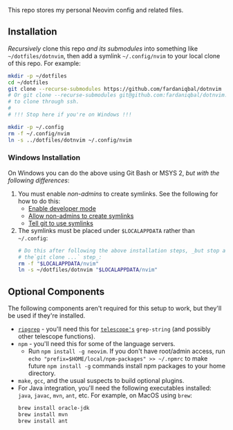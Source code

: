 This repo stores my personal Neovim config and related files.

## Installation

_Recursively_ clone this repo _and its submodules_ into something like
`~/dotfiles/dotnvim`, then add a symlink `~/.config/nvim` to your local
clone of this repo.  For example:

```bash
mkdir -p ~/dotfiles
cd ~/dotfiles
git clone --recurse-submodules https://github.com/fardaniqbal/dotnvim
# Or git clone --recurse-submodules git@github.com:fardaniqbal/dotnvim.git
# to clone through ssh.
#
# !!! Stop here if you're on Windows !!!

mkdir -p ~/.config
rm -f ~/.config/nvim
ln -s ../dotfiles/dotnvim ~/.config/nvim
```

### Windows Installation
On Windows you can do the above using Git Bash or MSYS 2, _but with the
following differences_:
1.  You must enable _non-admins_ to create symlinks.  See the following for
    how to do this:
    - [Enable developer mode](https://learn.microsoft.com/en-us/windows/apps/get-started/enable-your-device-for-development)
    - [Allow non-admins to create symlinks](https://stackoverflow.com/a/76632011)
    - [Tell git to use symlinks](https://stackoverflow.com/a/59761201)
2.  The symlinks must be placed under `$LOCALAPPDATA` rather than
    `~/.config`:
    ```bash
    # Do this after following the above installation steps, _but stop after
    # the`git clone ...` step_:
    rm -f "$LOCALAPPDATA/nvim"
    ln -s ~/dotfiles/dotnvim "$LOCALAPPDATA/nvim"
    ```

## Optional Components

The following components aren't required for this setup to work, but
they'll be used if they're installed.

* [`ripgrep`](https://github.com/BurntSushi/ripgrep) - you'll need this for
  [`telescope's`](https://github.com/nvim-telescope/telescope.nvim)
  `grep-string` (and possibly other telescope functions).
* `npm` - you'll need this for some of the language servers.
  - Run `npm install -g neovim`.  If you don't have root/admin access, run
    `echo "prefix=$HOME/local/npm-packages" >> ~/.npmrc` to make future
    `npm install -g` commands install npm packages to your home directory.
* `make`, `gcc`, and the usual suspects to build optional plugins.
* For Java integration, you'll need the following executables installed:
  `java`, `javac`, `mvn`, `ant`, etc.  For example, on MacOS using `brew`:
  ```bash
  brew install oracle-jdk
  brew install mvn
  brew install ant
  ```
